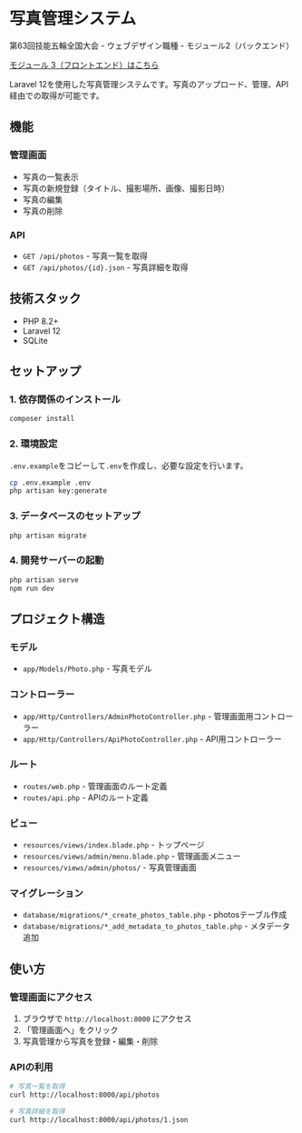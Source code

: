# 写真管理システム

第63回技能五輪全国大会 - ウェブデザイン職種 - モジュール2（バックエンド）

[モジュール 3（フロントエンド）はこちら](https://github.com/ShuntaToda/gorin2025-m3-frontend)

Laravel 12を使用した写真管理システムです。写真のアップロード、管理、API経由での取得が可能です。

## 機能

### 管理画面
- 写真の一覧表示
- 写真の新規登録（タイトル、撮影場所、画像、撮影日時）
- 写真の編集
- 写真の削除

### API
- `GET /api/photos` - 写真一覧を取得
- `GET /api/photos/{id}.json` - 写真詳細を取得

## 技術スタック

- PHP 8.2+
- Laravel 12
- SQLite

## セットアップ

### 1. 依存関係のインストール

```bash
composer install
```

### 2. 環境設定

`.env.example`をコピーして`.env`を作成し、必要な設定を行います。

```bash
cp .env.example .env
php artisan key:generate
```

### 3. データベースのセットアップ

```bash
php artisan migrate
```

### 4. 開発サーバーの起動

```bash
php artisan serve
npm run dev
```

## プロジェクト構造

### モデル
- `app/Models/Photo.php` - 写真モデル

### コントローラー
- `app/Http/Controllers/AdminPhotoController.php` - 管理画面用コントローラー
- `app/Http/Controllers/ApiPhotoController.php` - API用コントローラー

### ルート
- `routes/web.php` - 管理画面のルート定義
- `routes/api.php` - APIのルート定義

### ビュー
- `resources/views/index.blade.php` - トップページ
- `resources/views/admin/menu.blade.php` - 管理画面メニュー
- `resources/views/admin/photos/` - 写真管理画面

### マイグレーション
- `database/migrations/*_create_photos_table.php` - photosテーブル作成
- `database/migrations/*_add_metadata_to_photos_table.php` - メタデータ追加

## 使い方

### 管理画面にアクセス

1. ブラウザで `http://localhost:8000` にアクセス
2. 「管理画面へ」をクリック
3. 写真管理から写真を登録・編集・削除

### APIの利用

```bash
# 写真一覧を取得
curl http://localhost:8000/api/photos

# 写真詳細を取得
curl http://localhost:8000/api/photos/1.json
```